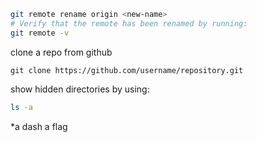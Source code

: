 


```sh
git remote rename origin <new-name>
# Verify that the remote has been renamed by running:
git remote -v

```


clone a repo from github
```
git clone https://github.com/username/repository.git
```


show hidden directories by using:
```sh
ls -a
```
*a dash a flag
